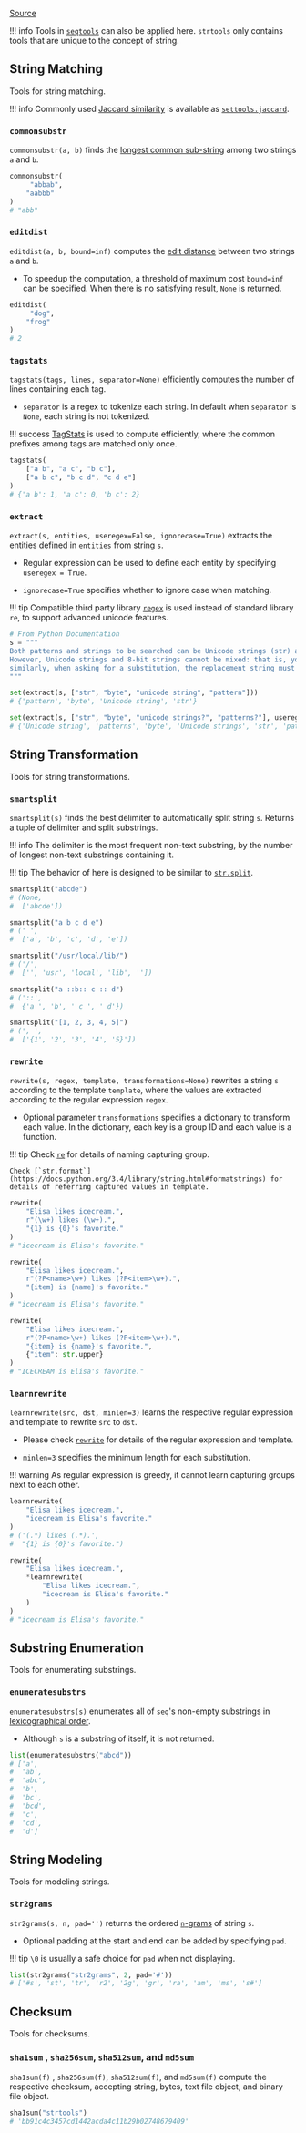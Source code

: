 [Source](https://github.com/chuanconggao/extratools/blob/master/extratools/strtools.py)

!!! info
    Tools in [`seqtools`](seqtools) can also be applied here. `strtools` only contains tools that are unique to the concept of string.

## String Matching

Tools for string matching.

!!! info
    Commonly used [Jaccard similarity](https://en.wikipedia.org/wiki/Jaccard_index) is available as [`settools.jaccard`](settools/similarity#jaccard).

### `commonsubstr`

`commonsubstr(a, b)` finds the [longest common sub-string](https://en.wikipedia.org/wiki/Longest_common_substring_problem) among two strings `a` and `b`.

``` python
commonsubstr(
     "abbab",
    "aabbb"
)
# "abb"
```

### `editdist`

`editdist(a, b, bound=inf)` computes the [edit distance](https://en.wikipedia.org/wiki/Edit_distance) between two strings `a` and `b`.

- To speedup the computation, a threshold of maximum cost `bound=inf` can be specified. When there is no satisfying result, `None` is returned.

``` python
editdist(
     "dog",
    "frog"
)
# 2
```

### `tagstats`

`tagstats(tags, lines, separator=None)` efficiently computes the number of lines containing each tag.

- `separator` is a regex to tokenize each string. In default when `separator` is `None`, each string is not tokenized.

!!! success
    [TagStats](https://github.com/chuanconggao/TagStats) is used to compute efficiently, where the common prefixes among tags are matched only once.

``` python
tagstats(
    ["a b", "a c", "b c"],
    ["a b c", "b c d", "c d e"]
)
# {'a b': 1, 'a c': 0, 'b c': 2}
```

### `extract`

`extract(s, entities, useregex=False, ignorecase=True)` extracts the entities defined in `entities` from string `s`.

- Regular expression can be used to define each entity by specifying `useregex = True`.

- `ignorecase=True` specifies whether to ignore case when matching.

!!! tip
    Compatible third party library [`regex`](https://pypi.org/project/regex/) is used instead of standard library `re`, to support advanced unicode features.

``` python
# From Python Documentation
s = """
Both patterns and strings to be searched can be Unicode strings (str) as well as 8-bit strings (bytes). 
However, Unicode strings and 8-bit strings cannot be mixed: that is, you cannot match a Unicode string with a byte pattern or vice-versa;
similarly, when asking for a substitution, the replacement string must be of the same type as both the pattern and the search string.
"""

set(extract(s, ["str", "byte", "unicode string", "pattern"]))
# {'pattern', 'byte', 'Unicode string', 'str'}

set(extract(s, ["str", "byte", "unicode strings?", "patterns?"], useregex=True))
# {'Unicode string', 'patterns', 'byte', 'Unicode strings', 'str', 'pattern'}
```

## String Transformation

Tools for string transformations.

### `smartsplit`

`smartsplit(s)` finds the best delimiter to automatically split string `s`. Returns a tuple of delimiter and split substrings.

!!! info
    The delimiter is the most frequent non-text substring, by the number of longest non-text substrings containing it.

!!! tip
    The behavior of here is designed to be similar to [`str.split`](https://docs.python.org/3/library/stdtypes.html#str.split).

``` python
smartsplit("abcde")
# (None,
#  ['abcde'])

smartsplit("a b c d e")
# (' ',
#  ['a', 'b', 'c', 'd', 'e'])

smartsplit("/usr/local/lib/")
# ('/',
#  ['', 'usr', 'local', 'lib', ''])

smartsplit("a ::b:: c :: d")
# ('::',
#  {'a ', 'b', ' c ', ' d'})

smartsplit("[1, 2, 3, 4, 5]")
# (', ',
#  ['{1', '2', '3', '4', '5}'])
```

### `rewrite`

`rewrite(s, regex, template, transformations=None)` rewrites a string `s` according to the template `template`, where the values are extracted according to the regular expression `regex`.

- Optional parameter `transformations` specifies a dictionary to transform each value. In the dictionary, each key is a group ID and each value is a function.

!!! tip
    Check [`re`](https://docs.python.org/3/library/re.html) for details of naming capturing group.

    Check [`str.format`](https://docs.python.org/3.4/library/string.html#formatstrings) for details of referring captured values in template.

``` python
rewrite(
    "Elisa likes icecream.",
    r"(\w+) likes (\w+).",
    "{1} is {0}'s favorite."
)
# "icecream is Elisa's favorite."

rewrite(
    "Elisa likes icecream.",
    r"(?P<name>\w+) likes (?P<item>\w+).",
    "{item} is {name}'s favorite."
)
# "icecream is Elisa's favorite."

rewrite(
    "Elisa likes icecream.",
    r"(?P<name>\w+) likes (?P<item>\w+).",
    "{item} is {name}'s favorite.",
    {"item": str.upper}
)
# "ICECREAM is Elisa's favorite."
```

### `learnrewrite`

`learnrewrite(src, dst, minlen=3)` learns the respective regular expression and template to rewrite `src` to `dst`.

- Please check [`rewrite`](strtools#rewrite) for details of the regular expression and template.

- `minlen=3` specifies the minimum length for each substitution.

!!! warning
    As regular expression is greedy, it cannot learn capturing groups next to each other.

``` python
learnrewrite(
    "Elisa likes icecream.",
    "icecream is Elisa's favorite."
)
# ('(.*) likes (.*).',
#  "{1} is {0}'s favorite.")

rewrite(
    "Elisa likes icecream.",
    *learnrewrite(
        "Elisa likes icecream.",
        "icecream is Elisa's favorite."
    )
)
# "icecream is Elisa's favorite."
```

## Substring Enumeration

Tools for enumerating substrings.

### `enumeratesubstrs`

`enumeratesubstrs(s)` enumerates all of `seq`'s non-empty substrings in [lexicographical order](https://en.wikipedia.org/wiki/Lexicographical_order).

- Although `s` is a substring of itself, it is not returned.

``` python
list(enumeratesubstrs("abcd"))
# ['a',
#  'ab',
#  'abc',
#  'b',
#  'bc',
#  'bcd',
#  'c',
#  'cd',
#  'd']
```

## String Modeling

Tools for modeling strings.

### `str2grams`

`str2grams(s, n, pad='')` returns the ordered [`n`-grams](https://en.wikipedia.org/wiki/N-gram) of string `s`.

- Optional padding at the start and end can be added by specifying `pad`.

!!! tip
    `\0` is usually a safe choice for `pad` when not displaying.

``` python
list(str2grams("str2grams", 2, pad='#'))
# ['#s', 'st', 'tr', 'r2', '2g', 'gr', 'ra', 'am', 'ms', 's#']
```

## Checksum

Tools for checksums.

### `sha1sum` , `sha256sum`, `sha512sum`, and `md5sum`

`sha1sum(f)` , `sha256sum(f)`, `sha512sum(f)`, and `md5sum(f)` compute the respective checksum, accepting string, bytes, text file object, and binary file object.

``` python
sha1sum("strtools")
# 'bb91c4c3457cd1442acda4c11b29b02748679409'
```
